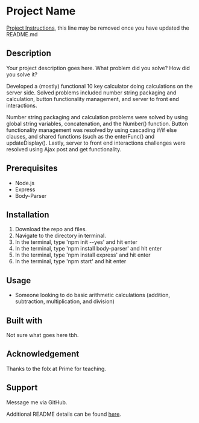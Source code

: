 # Project Name

[Project Instructions](./INSTRUCTIONS.md), this line may be removed once you have updated the README.md

## Description

Your project description goes here. What problem did you solve? How did you solve it?

Developed a (mostly) functional 10 key calculator doing calculations on the server side. Solved problems included number string packaging and calculation, button functionality management, and server to front end interactions.

Number string packaging and calculation problems were solved by using global string variables, concatenation, and the Number() function. Button functionality management was resolved by using cascading if/if else clauses, and shared functions (such as the enterFunc() and updateDisplay(). Lastly, server to front end interactions challenges were resolved using Ajax post and get functionality.

## Prerequisites

- Node.js
- Express
- Body-Parser

## Installation

1.  Download the repo and files.
2.  Navigate to the directory in terminal.
3.  In the terminal, type 'npm init --yes' and hit enter
4.  In the terminal, type 'npm install body-parser' and hit enter
5.  In the terminal, type 'npm install express' and hit enter
6. In the terminal, type 'npm start' and hit enter

## Usage

- Someone looking to do basic arithmetic calculations (addition, subtraction, multiplication, and division)

## Built with

Not sure what goes here tbh.

## Acknowledgement

Thanks to the folx at Prime for teaching.

## Support

Message me via GitHub.

Additional README details can be found [here](https://github.com/PrimeAcademy/readme-template/blob/master/README.md).

<!-- 
Things I want in my code
index.html
have 10 buttons for the numbers (0-9)
have the basic mathematical operations (+, -, /, *, % , maybe exponentiation???)
C button to clear
= button to submit
Clear history button

scripts.js
send over an object array with two numbers and the mathematical operator and  **STRETCH** the order of operation, with additional objects containing the order of operation, the next number, and the next operator.
DELETE call 

server.js
function that determines what operation is done by the operator in the first object
** Stretch ** loops through the array, calling the math functions as they're needed to 


**Storing previous calculations
    Store an object that is the two numbers, the mathematical operation, and the answer in an array. Append to the DOM from the scripts.js

Learn more about heroku
 -->